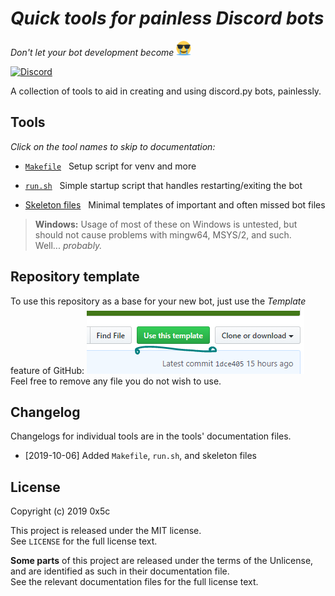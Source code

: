 # *Quick tools for painless Discord bots*
*Don't let your bot development become* ![:coolcry:](./docs/coolcry.png)

[![Discord](https://img.shields.io/discord/591099017492955166?color=%237289DA&label=Discord)](https://discordapp.com/invite/6reX7e)

A collection of tools to aid in creating and using discord.py bots, painlessly.


## Tools

*Click on the tool names to skip to documentation:*

- [`Makefile`](./docs/makefile.md) ­ ­ Setup script for venv and more

- [`run.sh`](./docs/run.sh.md) ­ ­ Simple startup script that handles restarting/exiting the bot

- [Skeleton files](./docs/skeleton.md) ­ ­ Minimal templates of important and often missed bot files


> **Windows:** Usage of most of these on Windows is untested, but should not cause problems with mingw64, MSYS/2, and such.  
> Well... *probably.*


## Repository template

To use this repository as a base for your new bot, just use the *Template* feature of GitHub:
![Github template button](./docs/github-templates.png)  
Feel free to remove any file you do not wish to use.


## Changelog

Changelogs for individual tools are in the tools' documentation files.

- [2019-10-06] Added `Makefile`, `run.sh`, and skeleton files


## License

Copyright (c) 2019 0x5c

This project is released under the MIT license.  
See `LICENSE` for the full license text.

**Some parts** of this project are released under the terms of the Unlicense,  
and are identified as such in their documentation file.  
See the relevant documentation files for the full license text.
